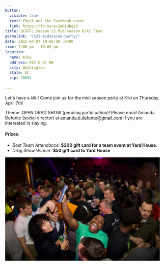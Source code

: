 ```yaml
---
button:
  visible: true
  text: Check out the Facebook event
  link: https://fb.me/e/2nRjUbg9d
title: DCGFFL Season 22 Mid-Season Kiki Time!
permalink: "/S22-midseason-party/"
date: 2022-04-07 19:00:00 -0400
time: 7:00 pm - 10:00 pm
location:
  name: Kiki
  address: 915 U St NW
  city: Washington
  state: DC
  zip: 20001

---
```

Let's have a kiki! Come join us for the mid-season party at Kiki on Thursday, April 7th!

Theme: OPEN DRAG SHOW (pending participation)! Please email Amanda Dafonte (social director) at [amanda.d.dafonte@gmail.com](mailto:amanda.d.dafonte@gmail.com) if you are interested in slaying.

#### Prizes:

* _Best Team Attendance:_ **$200 gift card for a team event at Yard House**.
* _Drag Show Winner:_ **$50 gift card to Yard House**

![](/img/s22_midseason_promo.jpg)